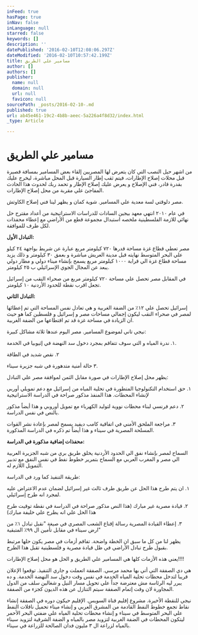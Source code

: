 ```yaml
---
inFeed: true
hasPage: true
inNav: false
inLanguage: null
starred: false
keywords: []
description: ''
datePublished: '2016-02-10T12:08:06.297Z'
dateModified: '2016-02-10T10:57:42.199Z'
title: مسامير علي الطريق
author: []
authors: []
publisher:
  name: null
  domain: null
  url: null
  favicon: null
sourcePath: _posts/2016-02-10-.md
published: true
url: ab45e461-19c2-4b8b-aeec-5a226a4f8d32/index.html
_type: Article

---
```

# مسامير علي الطريق

من اشهر حيل النصب التي كان يتعرض لها المصريين إلقاء بعض المسامير بمسافة قصيرة قبل محلات إصلاح الإطارات، فيتم ثقب إطار السيارة قبل المحل مباشرة، ليخرج عليك بقدرة قادر، فني الإصلاح و يعرض عليك إصلاح الإطار و تحمد ربك لحدوث هذا الحادث المفاجئ علي مقربة من محل إصلاح الإطارات.

مصر دلوقتي لسة معدية علي المسامير. شوية كمان و يظهر لينا فني إصلاح الكاوتش. 

في عام ٢٠١٠ انتهي معهد بيجين السادات للدراسات الاستراتيجية من أعداد مقترح حل نهائي للازمة الفلسطينية ملخصه استبدال مجموعة قطع من الأراضي مع إعطاء محفذات لكل طرف للموافقة. 

**التبادل الأول:**

مصر تعطي قطاع غزة مساحة قدرها ٧٢٠ كيلومتر مربع عبارة عن شريط بواجهة ٢٤ كيلو علي البحر المتوسط نهايته قبل مدينة العريش مباشرة و بعمق ٣٠ كيلومتر و ذلك يزيد مساحة قطاع غزة الي قرابة ١٠٠٠ كيلومتر مربع يسمح بإنشاء ميناء دولي و مطار دولي يبعد عن المجال الجوي الإسرائيلي ب ٢٥ كيلومتر. 

في المقابل مصر تحصل علي مساحة ٧٢٠ كيلومتر مربع من صحراء النقب من إسرائيل  تجعل اقرب نقطة للحدود الأردنية ١٠ كيلومتر.

**التبادل الثاني:**

إسرائيل تحصل علي ١٢٪ من الضفة الغربية و هي تعادل نفس المساحة التي تم إعطائها لمصر في صحراء النقب ليكون إجمالي مساحات مصر و إسرائيل و فلسطين كما هو حيث ان الزيادة في مساحة غزة قد تم اقتطاعها من الضفة الغربية. 

نيجي تاني لموضوع المسامير. مصر اليوم عندها ثلاثة مشاكل كبيرة:

١. ندرة المياه و التي سوف تتفاقم بمجرد دخول سد النهضة في إثيوبيا في الخدمة. 

٢. نقص شديد في الطاقة 

٣ حالة أمنية متدهورة في شبه جزيرة سيناء. 

يظهر محل إصلاح الإطارات في صورة مقابل الثمن لموافقة مصر علي التبادل:

١. حق استخدام التكنولوجيا المتطورة في تحلية المياه من إسرائيل مع دعم تمويلي أوربي لإنشاء المحطات. هذا المنفذ مذكور صراحة في الدراسة الاستراتيجية 

٢. دعم فرنسي لبناء محطات نووية لتوليد الكهرباء مع تمويل أوروبي و هذا أيضاً مذكور بالنص في نفس الدراسة. 

٣. مراجعة الملحق الأمني في اتفاقية كامب ديفيد يسمح لمصر بإعادة نشر القوات المسلحة المصرية في سيناء و هذا أيضاً تم ذكره في الدراسة المذكورة. 

**محفذات إضافية مذكورة في الدراسة:**

السماح لمصر بإنشاء نفق الي الحدود الأردنية يخلق طريق بري من شبه الجزيرة العربية الي مصر و المغرب العربي مع السماح بتمرير خطوط نفط في نفس النفق مع تدبير التمويل اللازم له. 

طريقة التنفيذ كما ورد في الدراسة:

١. ان يتم طرح هذا الحل عن طريق طرف ثالث غير إسرائيل لضمان عدم الاعتراض عليه لمجرد انه طرح إسرائيلي. 

٢. قيادة مصرية غير مبارك (هذا النص مذكور صراحة في الدراسة في نقطة توقيت طرح هذا الحل علي انه يطرح علي خليفة مبارك)

٣. إعطاء القيادة المصرية رسالة إقناع الشعب المصري في صيغة "نقبل تبادل ١٪ من ارض سيناء في مقابل تأمين ال ٩٩٪ المتبقية"

يظهر لنا من كل ما سبق ان الخطة واضحة. تفاقم أزمات في مصر يكون حلها مرتبط بقبول طرح تبادل الأراضي في ظل قيادة مصرية و فلسطينية تقبل هذا الطرح. 

يعني هذه الأزمات كلها هي المسامير علي الطريق و الحل هو محل إصلاح الإطارات!!!!

هي دي الصفقة التي أتي بها محمد مرسي. الصفقة اتعملت و جاري التنفيذ. توقعوا الإعلان قريبا لتدخل محطات تحلية المياه الخدمة في نفس وقت دخول سد النهضة الخدمة. و ده يبرر ليه الرئاسة مش معترضة جداً علي تحويل مسار النيل و شغالين سلف من الدول المجاورة لان وقت إتمام الصفقة سيتم التنازل عن هذه الديون كجزء من الصفقة. 

نيجي للنقطة الأخيرة. مشروع إقليم قناة السويس. الإقليم حيكون دوره في الصفقة إنشاء نقاط تجمع خطوط النفط القادمة من المشرق العربي و إنشاء ميناء تحميل ناقلات النفط علي البحر المتوسط في سيناء و إنشاء محطات تحلية المياه علي ضفتي البحر الأحمر ليتكون المحطات في الضفة الغربية لتزويد مصر بالمياه و الضفة الشرقية لتزويد سيناء بالمياه لزراعة ال ٣ مليون فدان الصالحة للزراعة في سيناء.